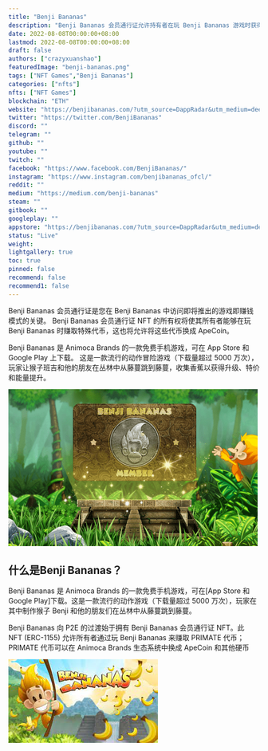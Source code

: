 ```yaml
---
title: "Benji Bananas"
description: "Benji Bananas 会员通行证允许持有者在玩 Benji Bananas 游戏时获得奖励."
date: 2022-08-08T00:00:00+08:00
lastmod: 2022-08-08T00:00:00+08:00
draft: false
authors: ["crazyxuanshao"]
featuredImage: "benji-bananas.png"
tags: ["NFT Games","Benji Bananas"]
categories: ["nfts"]
nfts: ["NFT Games"]
blockchain: "ETH"
website: "https://benjibananas.com/?utm_source=DappRadar&utm_medium=deeplink&utm_campaign=visit-website"
twitter: "https://twitter.com/BenjiBananas"
discord: ""
telegram: ""
github: ""
youtube: ""
twitch: ""
facebook: "https://www.facebook.com/BenjiBananas/"
instagram: "https://www.instagram.com/benjibananas_ofcl/"
reddit: ""
medium: "https://medium.com/benji-bananas"
steam: ""
gitbook: ""
googleplay: ""
appstore: "https://benjibananas.com/?utm_source=DappRadar&utm_medium=deeplink&utm_campaign=visit-website"
status: "Live"
weight: 
lightgallery: true
toc: true
pinned: false
recommend: false
recommend1: false
---
```

<p>Benji Bananas 会员通行证是您在 Benji Bananas 中访问即将推出的游戏即赚钱模式的关键。 Benji Bananas 会员通行证 NFT 的所有权将使其所有者能够在玩 Benji Bananas 时赚取特殊代币，这也将允许将这些代币换成 ApeCoin。</p>
<p>Benji Bananas 是 Animoca Brands 的一款免费手机游戏，可在 App Store 和 Google Play 上下载。 这是一款流行的动作冒险游戏（下载量超过 5000 万次），玩家让猴子班吉和他的朋友在丛林中从藤蔓跳到藤蔓，收集香蕉以获得升级、特价和能量提升。</p>

![dsada](dsada.png)

## 什么是Benji Bananas？ 

Benji Bananas 是 Animoca Brands 的一款免费手机游戏，可在[App Store 和 Google Play]下载。这是一款流行的动作游戏（下载量超过 5000 万次），玩家在其中制作猴子 Benji 和他的朋友们在丛林中从藤蔓跳到藤蔓。

Benji Bananas 向 P2E 的过渡始于拥有 Benji Bananas 会员通行证 NFT。此 NFT (ERC-1155) 允许所有者通过玩 Benji Bananas 来赚取 PRIMATE 代币；PRIMATE 代币可以在 Animoca Brands 生态系统中换成 ApeCoin 和其他硬币

![iofi](iofi.png)
